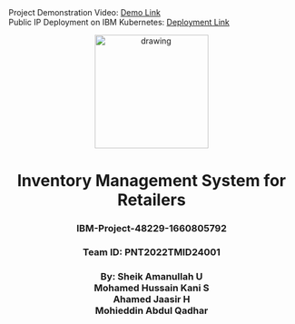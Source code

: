 ##
Project Demonstration Video: <a href="https://youtu.be/sljjfILm-9w"> Demo Link</a><br>
Public IP Deployment on IBM Kubernetes: <a href="http://169.51.194.232:31569/">Deployment Link</a>

<div align="center">
  <img src="https://upload.wikimedia.org/wikipedia/commons/5/51/IBM_logo.svg"  align="center" alt="drawing" width="200" />
  <br/>
   <h1>Inventory Management System for Retailers</h1>
   <h3>IBM-Project-48229-1660805792</h3>
   <h3>Team ID: PNT2022TMID24001</h3>
   <h3>By: Sheik Amanullah U <br> Mohamed Hussain Kani S <br> Ahamed Jaasir H <br> Mohieddin Abdul Qadhar </h3>
</div>

